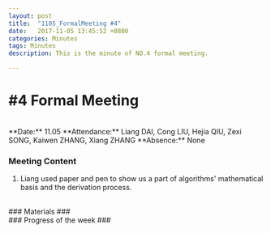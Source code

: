 ```yaml
---
layout: post
title:  "1105_FormalMeeting #4"
date:   2017-11-05 13:45:52 +0800
categories: Minutes
tags: Minutes
description: This is the minute of NO.4 formal meeting.

---
```


# #4 Formal Meeting #

<br>
**Date:** 11.05      
**Attendance:** Liang DAI, Cong LIU, Hejia QIU, Zexi SONG, Kaiwen ZHANG, Xiang ZHANG  
**Absence:** None

<br>

### Meeting Content ###

1. Liang used paper and pen to show us a part of algorithms' mathematical basis and the derivation process.

<br>
### Materials ###


<br>
### Progress of the week ###

